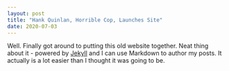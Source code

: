 ```yaml
---
layout: post
title: "Hank Quinlan, Horrible Cop, Launches Site"
date: 2020-07-03
---
```


Well. Finally got around to putting this old website together. Neat thing about it - 
powered by [Jekyll](http://jekyllrb.com) and I can use Markdown to author my posts. 
It actually is a lot easier than I thought it was going to be.

